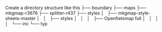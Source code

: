 Create a directory structure like this
├── boundary
├── maps
├── mkgmap-r3676
├── splitter-r437
├── styles
│   ├── mkgmap-style-sheets-master
│   │   ├── styles
│   │   │   ├── Openfietsmap full
│   │   │   │   └── inc
└── typ
